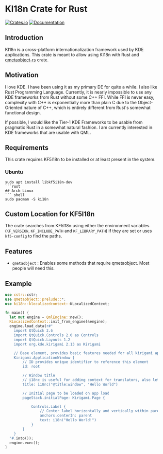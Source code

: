 # KI18n Crate for Rust
[![Crates.io](https://img.shields.io/crates/v/ki18n)](https://crates.io/crates/ki18n)
[![Documentation](https://docs.rs/ki18n/badge.svg)](https://docs.rs/ki18n/)

## Introduction
KI18n is a cross-platform internationalization framework used by KDE applications. This crate
is meant to allow using KI18n with Rust and [qmetaobject-rs](https://github.com/woboq/qmetaobject-rs) crate.

## Motivation
I love KDE. I have been using it as my primary DE for quite a while. I also like Rust Programming Language.
Currently, it is nearly impossible to use any KDE frameworks from Rust without some C++ FFI. While FFI is
never easy, complexity with C++ is exponentially more than plain C due to the Object-Oriented nature of C++,
which is entirely different from Rust's somewhat functional design.

If possible, I would like the Tier-1 KDE Frameworks to be usable from pragmatic Rust in a somewhat natural
fashion. I am currently interested in KDE frameworks that are usable with QML.

## Requirements
This crate requires KF5I18n to be installed or at least present in the system.
### Ubuntu
``` shell
sudo apt install libkf5i18n-dev
```rust
## Arch Linux
``` shell
sudo pacman -S ki18n
```

## Custom Location for KF5I18n
The crate searches from KF5I18n using either the environment variables (`KF_VERSION`,
`KF_INCLUDE_PATH` and `KF_LIBRARY_PATH`) if they are set or uses `kf5-config` to find the paths.

## Features
- `qmetaobject` : Enables some methods that require qmetaobject. Most people will need this.

## Example
```rust
use cstr::cstr;
use qmetaobject::prelude::*;
use ki18n::klocalizedcontext::KLocalizedContext;

fn main() {
  let mut engine = QmlEngine::new();
  KLocalizedContext::init_from_engine(&engine);
  engine.load_data(r#"
    import QtQuick 2.6
    import QtQuick.Controls 2.0 as Controls
    import QtQuick.Layouts 1.2
    import org.kde.kirigami 2.13 as Kirigami

    // Base element, provides basic features needed for all kirigami applications
    Kirigami.ApplicationWindow {
        // ID provides unique identifier to reference this element
        id: root

        // Window title
        // i18nc is useful for adding context for translators, also lets strings be changed for different languages
        title: i18nc("@title:window", "Hello World")

        // Initial page to be loaded on app load
        pageStack.initialPage: Kirigami.Page {

            Controls.Label {
                // Center label horizontally and vertically within parent element
                anchors.centerIn: parent
                text: i18n("Hello World!")
            }
        }
    }
  "#.into());
  engine.exec();
}
```
